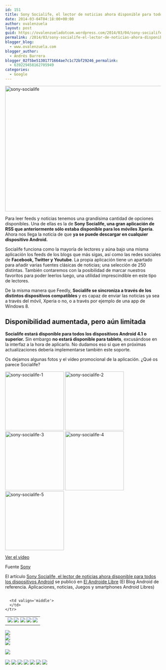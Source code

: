 ```yaml
---
id: 151
title: Sony Socialife, el lector de noticias ahora disponible para todos los dispositivos Android
date: 2014-03-04T04:18:00+00:00
author: ovalenzuela
layout: post
guid: https://ovalenzueladotcom.wordpress.com/2014/03/04/sony-socialife-el-lector-de-noticias-ahora-disponible-para-todos-los-dispositivos-android
permalink: /2014/03/sony-socialife-el-lector-de-noticias-ahora-disponible-para-todos-los-dispositivos-android.html
blogger_blog:
  - www.ovalenzuela.com
blogger_author:
  - Andrés Barrera
blogger_02f5be51301771664ae7c1c72bf29246_permalink:
  - 639229458162705949
categories:
  - Google
---
```

[<img class="size-full wp-image-129646 aligncenter" alt="sony-socialife" src="http://www.elandroidelibre.com/wp-content/uploads/2014/03/sony-socialife.jpg" width="680" height="405" />](http://www.elandroidelibre.com/wp-content/uploads/2014/03/sony-socialife.jpg)

Para leer feeds y noticias tenemos una grandísima cantidad de opciones disponibles. Una de ellas es la de **Sony Socialife, una gran aplicación de RSS que anteriormente sólo estaba disponible para los móviles Xperia**. Ahora nos llega la noticia de que **ya se puede descargar en cualquier dispositivo Android.**

Socialife funciona como la mayoría de lectores y aúna bajo una misma aplicación los feeds de los blogs que más sigas, así como las redes sociales de **Facebook, Twitter y Youtube**. La propia aplicación tiene un apartado para añadir varias fuentes clásicas de noticias; una selección de 250 distintas. También contaremos con la posibilidad de marcar nuestros favoritos para poder leerlos luego, una utilidad imprescindible en este tipo de lectores.

De la misma manera que Feedly, **Socialife se sincroniza a través de los distintos dispositivos compatibles** y es capaz de enviar las noticias ya sea a través del móvil, Xperia o no, o a través por ejemplo de una app de Windows 8.

## Disponibilidad aumentada, pero aún limitada

**Socialife estará disponible para todos los dispositivos Android 4.1 o superior.** Sin embargo **no estará disponible para tablets**, excusándose en la interfaz a la hora de aplicarlo. No dudamos eso sí que en próximas actualizaciones debería implementarse también este soporte.

Os dejamos algunas fotos y el vídeo promocional de la aplicación. ¿Qué os parece Socialife?

[<img width="190" height="190" src="http://www.elandroidelibre.com/wp-content/uploads/2014/03/sony-socialife-1-190x190.png" class="attachment-thumbnail" alt="sony-socialife-1" />](http://www.elandroidelibre.com/2014/03/sony-socialife-el-lector-de-noticias-ahora-disponible-para-todos-los-dispositivos-android.html/sony-socialife-1 "sony-socialife-1") [<img width="190" height="190" src="http://www.elandroidelibre.com/wp-content/uploads/2014/03/sony-socialife-2-190x190.png" class="attachment-thumbnail" alt="sony-socialife-2" />](http://www.elandroidelibre.com/2014/03/sony-socialife-el-lector-de-noticias-ahora-disponible-para-todos-los-dispositivos-android.html/sony-socialife-2 "sony-socialife-2") [<img width="190" height="190" src="http://www.elandroidelibre.com/wp-content/uploads/2014/03/sony-socialife-3-190x190.png" class="attachment-thumbnail" alt="sony-socialife-3" />](http://www.elandroidelibre.com/2014/03/sony-socialife-el-lector-de-noticias-ahora-disponible-para-todos-los-dispositivos-android.html/sony-socialife-3 "sony-socialife-3") [<img width="190" height="190" src="http://www.elandroidelibre.com/wp-content/uploads/2014/03/sony-socialife-4-190x190.png" class="attachment-thumbnail" alt="sony-socialife-4" />](http://www.elandroidelibre.com/2014/03/sony-socialife-el-lector-de-noticias-ahora-disponible-para-todos-los-dispositivos-android.html/sony-socialife-4 "sony-socialife-4") [<img width="190" height="190" src="http://www.elandroidelibre.com/wp-content/uploads/2014/03/sony-socialife-5-190x190.png" class="attachment-thumbnail" alt="sony-socialife-5" />](http://www.elandroidelibre.com/2014/03/sony-socialife-el-lector-de-noticias-ahora-disponible-para-todos-los-dispositivos-android.html/sony-socialife-5 "sony-socialife-5") 

[Ver el vídeo](http://www.elandroidelibre.com/2014/03/sony-socialife-el-lector-de-noticias-ahora-disponible-para-todos-los-dispositivos-android.html)

Fuente <a href="http://www.prnewswire.com/news-releases/sony-opens-up-socialife-news-reader-app-to-all-android-smartphone-models-248308481.html" target="_blank">Sony</a>

El artículo [Sony Socialife, el lector de noticias ahora disponible para todos los dispositivos Android](http://www.elandroidelibre.com/2014/03/sony-socialife-el-lector-de-noticias-ahora-disponible-para-todos-los-dispositivos-android.html) se publicó en [El Androide Libre](http://www.elandroidelibre.com) (El Blog Android de referencia. Aplicaciones, noticias, Juegos y smartphones Android Libres)


<img width="1" height="1" src="http://rss.feedsportal.com/c/34005/f/617036/s/37c1e73a/sc/5/mf.gif" border="0" /> 

<div>
  <table border='0'>
    <tr>
      <td valign='middle'>
        <a href="http://share.feedsportal.com/share/twitter/?u=http%3A%2F%2Fwww.elandroidelibre.com%2F2014%2F03%2Fsony-socialife-el-lector-de-noticias-ahora-disponible-para-todos-los-dispositivos-android.html&t=Sony+Socialife%2C+el+lector+de+noticias+ahora+disponible+para+todos+los+dispositivos+Android" target="_blank"><img src="http://res3.feedsportal.com/social/twitter.png" border="0" /></a> <a href="http://share.feedsportal.com/share/facebook/?u=http%3A%2F%2Fwww.elandroidelibre.com%2F2014%2F03%2Fsony-socialife-el-lector-de-noticias-ahora-disponible-para-todos-los-dispositivos-android.html&t=Sony+Socialife%2C+el+lector+de+noticias+ahora+disponible+para+todos+los+dispositivos+Android" target="_blank"><img src="http://res3.feedsportal.com/social/facebook.png" border="0" /></a> <a href="http://share.feedsportal.com/share/linkedin/?u=http%3A%2F%2Fwww.elandroidelibre.com%2F2014%2F03%2Fsony-socialife-el-lector-de-noticias-ahora-disponible-para-todos-los-dispositivos-android.html&t=Sony+Socialife%2C+el+lector+de+noticias+ahora+disponible+para+todos+los+dispositivos+Android" target="_blank"><img src="http://res3.feedsportal.com/social/linkedin.png" border="0" /></a> <a href="http://share.feedsportal.com/share/gplus/?u=http%3A%2F%2Fwww.elandroidelibre.com%2F2014%2F03%2Fsony-socialife-el-lector-de-noticias-ahora-disponible-para-todos-los-dispositivos-android.html&t=Sony+Socialife%2C+el+lector+de+noticias+ahora+disponible+para+todos+los+dispositivos+Android" target="_blank"><img src="http://res3.feedsportal.com/social/googleplus.png" border="0" /></a> <a href="http://share.feedsportal.com/share/email/?u=http%3A%2F%2Fwww.elandroidelibre.com%2F2014%2F03%2Fsony-socialife-el-lector-de-noticias-ahora-disponible-para-todos-los-dispositivos-android.html&t=Sony+Socialife%2C+el+lector+de+noticias+ahora+disponible+para+todos+los+dispositivos+Android" target="_blank"><img src="http://res3.feedsportal.com/social/email.png" border="0" /></a>
      </td>
      
      <td valign='middle'>
      </td>
    </tr>
  </table>
</div>

[<img src="http://da.feedsportal.com/r/186531208912/u/49/f/617036/c/34005/s/37c1e73a/sc/5/rc/1/rc.img" border="0" />](http://da.feedsportal.com/r/186531208912/u/49/f/617036/c/34005/s/37c1e73a/sc/5/rc/1/rc.htm)  
[<img src="http://da.feedsportal.com/r/186531208912/u/49/f/617036/c/34005/s/37c1e73a/sc/5/rc/2/rc.img" border="0" />](http://da.feedsportal.com/r/186531208912/u/49/f/617036/c/34005/s/37c1e73a/sc/5/rc/2/rc.htm)  
[<img src="http://da.feedsportal.com/r/186531208912/u/49/f/617036/c/34005/s/37c1e73a/sc/5/rc/3/rc.img" border="0" />](http://da.feedsportal.com/r/186531208912/u/49/f/617036/c/34005/s/37c1e73a/sc/5/rc/3/rc.htm)

[<img src="http://da.feedsportal.com/r/186531208912/u/49/f/617036/c/34005/s/37c1e73a/a2.img" border="0" />](http://da.feedsportal.com/r/186531208912/u/49/f/617036/c/34005/s/37c1e73a/a2.htm)
<img width="1" height="1" src="http://pi.feedsportal.com/r/186531208912/u/49/f/617036/c/34005/s/37c1e73a/a2t.img" border="0" /> 

<div>
  <a href="http://feeds.feedburner.com/~ff/elandroidelibre?a=p1Uxsic1qeE:7l8nYRzbWtg:ecdYMiMMAMM"><img src="http://feeds.feedburner.com/~ff/elandroidelibre?d=ecdYMiMMAMM" border="0" /></a> <a href="http://feeds.feedburner.com/~ff/elandroidelibre?a=p1Uxsic1qeE:7l8nYRzbWtg:V_sGLiPBpWU"><img src="http://feeds.feedburner.com/~ff/elandroidelibre?i=p1Uxsic1qeE:7l8nYRzbWtg:V_sGLiPBpWU" border="0" /></a> <a href="http://feeds.feedburner.com/~ff/elandroidelibre?a=p1Uxsic1qeE:7l8nYRzbWtg:7Q72WNTAKBA"><img src="http://feeds.feedburner.com/~ff/elandroidelibre?d=7Q72WNTAKBA" border="0" /></a> <a href="http://feeds.feedburner.com/~ff/elandroidelibre?a=p1Uxsic1qeE:7l8nYRzbWtg:dnMXMwOfBR0"><img src="http://feeds.feedburner.com/~ff/elandroidelibre?d=dnMXMwOfBR0" border="0" /></a> <a href="http://feeds.feedburner.com/~ff/elandroidelibre?a=p1Uxsic1qeE:7l8nYRzbWtg:yIl2AUoC8zA"><img src="http://feeds.feedburner.com/~ff/elandroidelibre?d=yIl2AUoC8zA" border="0" /></a> <a href="http://feeds.feedburner.com/~ff/elandroidelibre?a=p1Uxsic1qeE:7l8nYRzbWtg:qj6IDK7rITs"><img src="http://feeds.feedburner.com/~ff/elandroidelibre?d=qj6IDK7rITs" border="0" /></a> <a href="http://feeds.feedburner.com/~ff/elandroidelibre?a=p1Uxsic1qeE:7l8nYRzbWtg:I9og5sOYxJI"><img src="http://feeds.feedburner.com/~ff/elandroidelibre?d=I9og5sOYxJI" border="0" /></a>
</div>

<img src="http://feeds.feedburner.com/~r/elandroidelibre/~4/p1Uxsic1qeE" height="1" width="1" />